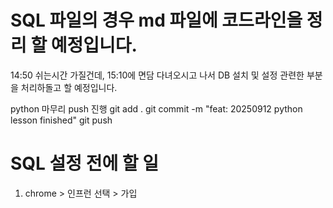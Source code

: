 # SQL 파일의 경우 md 파일에 코드라인을 정리 할 예정입니다.
14:50 쉬는시간 가질건데, 15:10에 면담 다녀오시고 나서 DB 설치 및 설정 관련한 부분을 처리하돌고 할 예정입니다.

python 마무리 push 진행
git add .
git commit -m "feat: 20250912 python lesson finished"
git push


# SQL 설정 전에 할 일
1. chrome > 인프런 선택 > 가입

